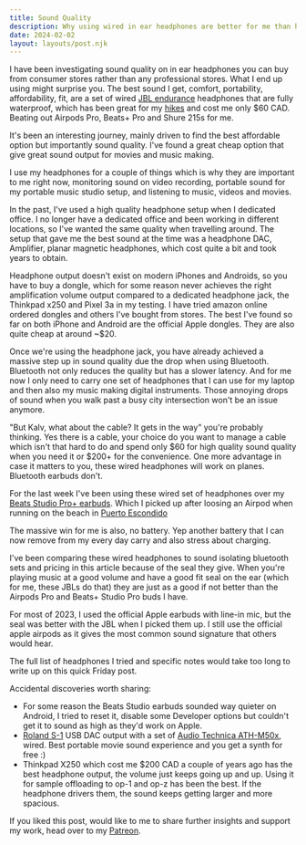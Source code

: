 ```yaml
---
title: Sound Quality
description: Why using wired in ear headphones are better for me than high priced bluetooth fancy ones
date: 2024-02-02
layout: layouts/post.njk
---
```


I have been investigating sound quality on in ear headphones you can buy from consumer stores rather than any professional stores. What I end up using might surprise you. The best sound I get, comfort, portability, affordability, fit, are a set of wired [JBL endurance](https://ca.jbl.com/JBL+Endurance+RUN.html) headphones that are fully waterproof, which has been great for my [hikes](https://www.instagram.com/reel/C2x_rJUy29m/) and cost me only $60 CAD. Beating out Airpods Pro, Beats+ Pro and Shure 215s for me.

It's been an interesting journey, mainly driven to find the best affordable option but importantly sound quality. I've found a great cheap option that give great sound output for movies and music making.

I use my headphones for a couple of things which is why they are important to me right now, monitoring sound on video recording, portable sound for my portable music studio setup, and listening to music, videos and movies.

In the past, I've used a high quality headphone setup when I dedicated office. I no longer have a dedicated office and been working in different locations, so I've wanted the same quality when travelling around. The setup that gave me the best sound at the time was a headphone DAC, Amplifier, planar magnetic headphones, which cost quite a bit and took years to obtain.

Headphone output doesn't exist on modern iPhones and Androids, so you have to buy a dongle, which for some reason never achieves the right amplification volume output compared to a dedicated headphone jack, the Thinkpad x250 and Pixel 3a in my testing. I have tried amazon online ordered dongles and others I've bought from stores. The best I've found so far on both iPhone and Android are the official Apple dongles. They are also quite cheap at around ~$20.

Once we're using the headphone jack, you have already achieved a massive step up in sound quality due the drop when using Bluetooth. Bluetooth not only reduces the quality but has a slower latency. And for me now I only need to carry one set of headphones that I can use for my laptop and then also my music making digital instruments. Those annoying drops of sound when you walk past a busy city intersection won't be an issue anymore.

"But Kalv, what about the cable? It gets in the way" you're probably thinking. Yes there is a cable, your choice do you want to manage a cable which isn't that hard to do and spend only $60 for high quality sound quality when you need it or $200+ for the convenience. One more advantage in case it matters to you, these wired headphones will work on planes. Bluetooth earbuds don't.

For the last week I've been using these wired set of headphones over my [Beats Studio Pro+ earbuds](https://www.beatsbydre.com/ca/earbuds/studio-buds-plus-wireless-noise-cancelling). Which I picked up after loosing an Airpod when running on the beach in [Puerto Escondido](https://www.instagram.com/p/CzsNETGMhq9/)

The massive win for me is also, no battery. Yep another battery that I can now remove from my every day carry and also stress about charging.

I've been comparing these wired headphones to sound isolating bluetooth sets and pricing in this article because of the seal they give. When you're playing music at a good volume and have a good fit seal on the ear (which for me, these JBLs do that) they are just as a good if not better than the Airpods Pro and Beats+ Studio Pro buds I have.

For most of 2023, I used the official Apple earbuds with line-in mic, but the seal was better with the JBL when I picked them up. I still use the official apple airpods as it gives the most common sound signature that others would hear.

The full list of headphones I tried and specific notes would take too long to write up on this quick Friday post.

Accidental discoveries worth sharing:

- For some reason the Beats Studio earbuds sounded way quieter on Android, I tried to reset it, disable some Developer options but couldn't get it to sound as high as they'd work on Apple.
- [Roland S-1](https://www.audio-technica.com/en-ca/ath-m50x) USB DAC output with a set of [Audio Technica ATH-M50x](https://www.audio-technica.com/en-ca/ath-m50x), wired. Best portable movie sound experience and you get a synth for free :)
- Thinkpad X250 which cost me $200 CAD a couple of years ago has the best headphone output, the volume just keeps going up and up. Using it for sample offloading to op-1 and op-z has been the best. If the headphone drivers them, the sound keeps getting larger and more spacious.

If you liked this post, would like to me to share further insights and support my work, head over to my [Patreon](https://patreon.com/KalvDev).
